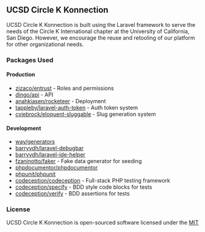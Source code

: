 ## UCSD Circle K Konnection

UCSD Circle K Konnection is built using the Laravel framework to serve the needs of the Circle K International chapter at the University of California, San Diego. However, we encourage the reuse and retooling of our platform for other organizational needs.

### Packages Used

#### Production
* [zizaco/entrust](https://github.com/Zizaco/entrust) - Roles and permissions
* [dingo/api](https://github.com/dingo/api) - API
* [anahkiasen/rocketeer](http://rocketeer.autopergamene.eu) - Deployment
* [tappleby/laravel-auth-token](https://github.com/tappleby/laravel-auth-token) - Auth token system
* [cviebrock/eloquent-sluggable](https://github.com/cviebrock/eloquent-sluggable) - Slug generation system

#### Development
* [way/generators](https://github.com/JeffreyWay/Laravel-4-Generators)
* [barryvdh/laravel-debugbar](https://github.com/barryvdh/laravel-debugbar)
* [barryvdh/laravel-ide-helper](https://github.com/barryvdh/laravel-ide-helper)
* [fzaninotto/faker](https://github.com/fzaninotto/faker) - Fake data generator for seeding
* [phpdocumentor/phpdocumentor](http://www.phpdoc.org)
* [phpunit/phpunit](http://phpunit.de)
* [codeception/codeception](http://codeception.com) - Full-stack PHP testing framework
* [codeception/specify](https://github.com/Codeception/Specify) - BDD style code blocks for tests
* [codeception/verify](https://github.com/Codeception/Verify) - BDD assertions for tests

### License

UCSD Circle K Konnection is open-sourced software licensed under the [MIT](http://opensource.org/licenses/MIT)
